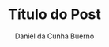 ---
title: "Título do Post"
description: "Descrição breve do post para SEO"
pubDate: "2025-09-17"
author: "Daniel da Cunha Buerno"
tags: [".NET", "Angular", "DevOps"]
image: "/profile.jpeg" # ou outro caminho de imagem
draft: true
---